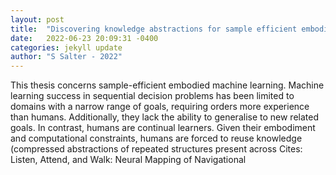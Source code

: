 ```yaml
---
layout: post
title:  "Discovering knowledge abstractions for sample efficient embodied transfer learning"
date:   2022-06-23 20:09:31 -0400
categories: jekyll update
author: "S Salter - 2022"
---
```

This thesis concerns sample-efficient embodied machine learning. Machine learning success in sequential decision problems has been limited to domains with a narrow range of goals, requiring orders more experience than humans. Additionally, they lack the ability to generalise to new related goals. In contrast, humans are continual learners. Given their embodiment and computational constraints, humans are forced to reuse knowledge (compressed abstractions of repeated structures present across  Cites: Listen, Attend, and Walk: Neural Mapping of Navigational